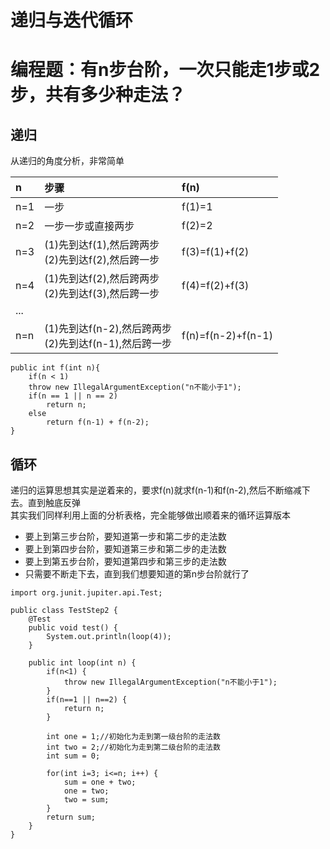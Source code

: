 # 递归与迭代循环

# 编程题：有n步台阶，一次只能走1步或2步，共有多少种走法？

## 递归
从递归的角度分析，非常简单<br>

|n|步骤|f(n)|
|:---|:---|:---|
|n=1|      一步   |                f(1)=1|
|n=2|   一步一步或直接两步 |        f(2)=2|
|n=3|   (1)先到达f(1),然后跨两步<br>(2)先到达f(2),然后跨一步 |  f(3)=f(1)+f(2)
|n=4|   (1)先到达f(2),然后跨两步<br> (2)先到达f(3),然后跨一步 |  f(4)=f(2)+f(3)   
|...|
|n=n|   (1)先到达f(n-2),然后跨两步<br> (2)先到达f(n-1),然后跨一步 | f(n)=f(n-2)+f(n-1)

```
public int f(int n){
    if(n < 1)
	throw new IllegalArgumentException("n不能小于1");
	if(n == 1 || n == 2)
		return n;
	else
		return f(n-1) + f(n-2);
}
```

## 循环
递归的运算思想其实是逆着来的，要求f(n)就求f(n-1)和f(n-2),然后不断缩减下去。直到触底反弹<br>
其实我们同样利用上面的分析表格，完全能够做出顺着来的循环运算版本<br>
* 要上到第三步台阶，要知道第一步和第二步的走法数
* 要上到第四步台阶，要知道第三步和第二步的走法数
* 要上到第五步台阶，要知道第四步和第三步的走法数
* 只需要不断走下去，直到我们想要知道的第n步台阶就行了

```
import org.junit.jupiter.api.Test;

public class TestStep2 {
	@Test
	public void test() {
		System.out.println(loop(4));
	}
	
	public int loop(int n) {
		if(n<1) {
			throw new IllegalArgumentException("n不能小于1");
		}
		if(n==1 || n==2) {
			return n;
		}
		
		int one = 1;//初始化为走到第一级台阶的走法数
		int two = 2;//初始化为走到第二级台阶的走法数
		int sum = 0;
		
		for(int i=3; i<=n; i++) {
			sum = one + two;
			one = two;
			two = sum;
		}
		return sum;
	}
}

```
